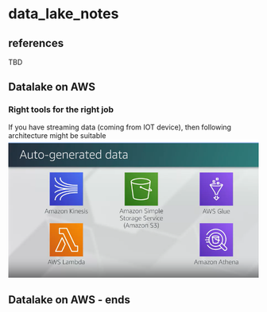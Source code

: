 # data_lake_notes
## references
TBD

## Datalake on AWS

### Right tools for the right job
If you have streaming data (coming from IOT device), then following architecture might be suitable
![](images/auto_gen_data.PNG)

## Datalake on AWS - ends


